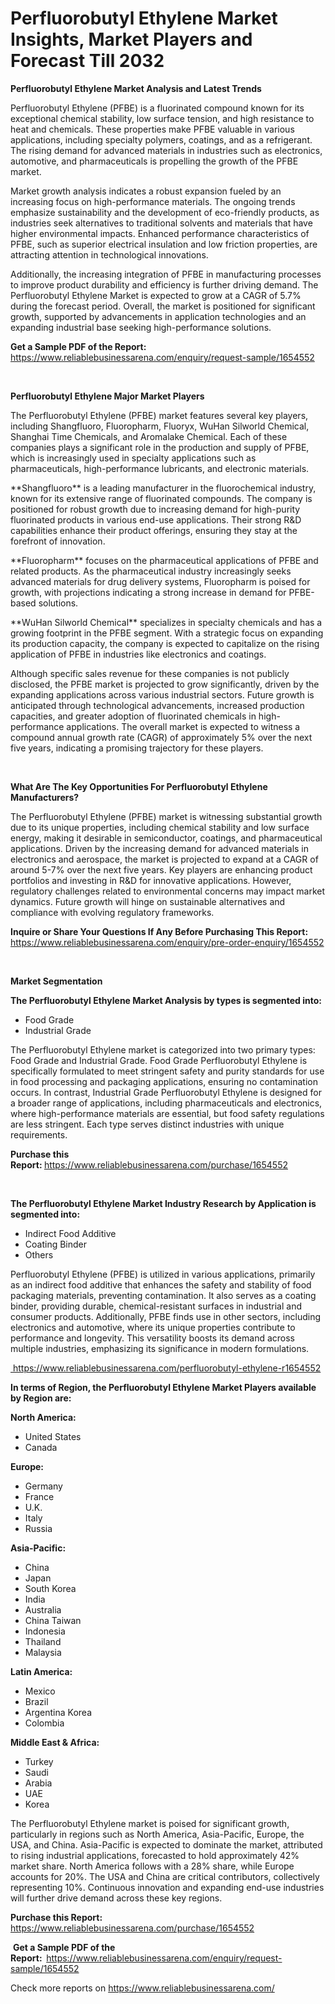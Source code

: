 <p><h1>Perfluorobutyl Ethylene Market Insights, Market Players and Forecast Till 2032</h1></p><p><strong>Perfluorobutyl Ethylene Market Analysis and Latest Trends</strong></p>
<p><p>Perfluorobutyl Ethylene (PFBE) is a fluorinated compound known for its exceptional chemical stability, low surface tension, and high resistance to heat and chemicals. These properties make PFBE valuable in various applications, including specialty polymers, coatings, and as a refrigerant. The rising demand for advanced materials in industries such as electronics, automotive, and pharmaceuticals is propelling the growth of the PFBE market.</p><p>Market growth analysis indicates a robust expansion fueled by an increasing focus on high-performance materials. The ongoing trends emphasize sustainability and the development of eco-friendly products, as industries seek alternatives to traditional solvents and materials that have higher environmental impacts. Enhanced performance characteristics of PFBE, such as superior electrical insulation and low friction properties, are attracting attention in technological innovations.</p><p>Additionally, the increasing integration of PFBE in manufacturing processes to improve product durability and efficiency is further driving demand. The Perfluorobutyl Ethylene Market is expected to grow at a CAGR of 5.7% during the forecast period. Overall, the market is positioned for significant growth, supported by advancements in application technologies and an expanding industrial base seeking high-performance solutions.</p></p>
<p><strong>Get a Sample PDF of the Report:&nbsp;</strong> <a href="https://www.reliablebusinessarena.com/enquiry/request-sample/1654552?utm_campaign=1995&utm_medium=2&utm_source=Github&utm_content=ia&utm_term=31012025&utm_id=perfluorobutyl-ethylene">https://www.reliablebusinessarena.com/enquiry/request-sample/1654552</a></p>
<p>&nbsp;</p>
<p><strong>Perfluorobutyl Ethylene Major Market Players</strong></p>
<p><p>The Perfluorobutyl Ethylene (PFBE) market features several key players, including Shangfluoro, Fluoropharm, Fluoryx, WuHan Silworld Chemical, Shanghai Time Chemicals, and Aromalake Chemical. Each of these companies plays a significant role in the production and supply of PFBE, which is increasingly used in specialty applications such as pharmaceuticals, high-performance lubricants, and electronic materials.</p><p>**Shangfluoro** is a leading manufacturer in the fluorochemical industry, known for its extensive range of fluorinated compounds. The company is positioned for robust growth due to increasing demand for high-purity fluorinated products in various end-use applications. Their strong R&D capabilities enhance their product offerings, ensuring they stay at the forefront of innovation.</p><p>**Fluoropharm** focuses on the pharmaceutical applications of PFBE and related products. As the pharmaceutical industry increasingly seeks advanced materials for drug delivery systems, Fluoropharm is poised for growth, with projections indicating a strong increase in demand for PFBE-based solutions.</p><p>**WuHan Silworld Chemical** specializes in specialty chemicals and has a growing footprint in the PFBE segment. With a strategic focus on expanding its production capacity, the company is expected to capitalize on the rising application of PFBE in industries like electronics and coatings.</p><p>Although specific sales revenue for these companies is not publicly disclosed, the PFBE market is projected to grow significantly, driven by the expanding applications across various industrial sectors. Future growth is anticipated through technological advancements, increased production capacities, and greater adoption of fluorinated chemicals in high-performance applications. The overall market is expected to witness a compound annual growth rate (CAGR) of approximately 5% over the next five years, indicating a promising trajectory for these players.</p></p>
<p>&nbsp;</p>
<p><strong>What Are The Key Opportunities For Perfluorobutyl Ethylene Manufacturers?</strong></p>
<p><p>The Perfluorobutyl Ethylene (PFBE) market is witnessing substantial growth due to its unique properties, including chemical stability and low surface energy, making it desirable in semiconductor, coatings, and pharmaceutical applications. Driven by the increasing demand for advanced materials in electronics and aerospace, the market is projected to expand at a CAGR of around 5-7% over the next five years. Key players are enhancing product portfolios and investing in R&D for innovative applications. However, regulatory challenges related to environmental concerns may impact market dynamics. Future growth will hinge on sustainable alternatives and compliance with evolving regulatory frameworks.</p></p>
<p><strong>Inquire or Share Your Questions If Any Before Purchasing This Report:</strong> <a href="https://www.reliablebusinessarena.com/enquiry/pre-order-enquiry/1654552?utm_campaign=1995&utm_medium=2&utm_source=Github&utm_content=ia&utm_term=31012025&utm_id=perfluorobutyl-ethylene">https://www.reliablebusinessarena.com/enquiry/pre-order-enquiry/1654552</a></p>
<p>&nbsp;</p>
<p><strong>Market Segmentation</strong></p>
<p><strong>The Perfluorobutyl Ethylene Market Analysis by types is segmented into:</strong></p>
<p><ul><li>Food Grade</li><li>Industrial Grade</li></ul></p>
<p><p>The Perfluorobutyl Ethylene market is categorized into two primary types: Food Grade and Industrial Grade. Food Grade Perfluorobutyl Ethylene is specifically formulated to meet stringent safety and purity standards for use in food processing and packaging applications, ensuring no contamination occurs. In contrast, Industrial Grade Perfluorobutyl Ethylene is designed for a broader range of applications, including pharmaceuticals and electronics, where high-performance materials are essential, but food safety regulations are less stringent. Each type serves distinct industries with unique requirements.</p></p>
<p><strong>Purchase this Report:&nbsp;</strong><a href="https://www.reliablebusinessarena.com/purchase/1654552?utm_campaign=1995&utm_medium=2&utm_source=Github&utm_content=ia&utm_term=31012025&utm_id=perfluorobutyl-ethylene">https://www.reliablebusinessarena.com/purchase/1654552</a></p>
<p>&nbsp;</p>
<p><strong>The Perfluorobutyl Ethylene Market Industry Research by Application is segmented into:</strong></p>
<p><ul><li>Indirect Food Additive</li><li>Coating Binder</li><li>Others</li></ul></p>
<p><p>Perfluorobutyl Ethylene (PFBE) is utilized in various applications, primarily as an indirect food additive that enhances the safety and stability of food packaging materials, preventing contamination. It also serves as a coating binder, providing durable, chemical-resistant surfaces in industrial and consumer products. Additionally, PFBE finds use in other sectors, including electronics and automotive, where its unique properties contribute to performance and longevity. This versatility boosts its demand across multiple industries, emphasizing its significance in modern formulations.</p></p>
<p><a href="https://www.reliablebusinessarena.com/perfluorobutyl-ethylene-r1654552?utm_campaign=1995&utm_medium=2&utm_source=Github&utm_content=ia&utm_term=31012025&utm_id=perfluorobutyl-ethylene">&nbsp;https://www.reliablebusinessarena.com/perfluorobutyl-ethylene-r1654552</a></p>
<p><strong>In terms of Region, the Perfluorobutyl Ethylene Market Players available by Region are:</strong></p>
<p>
    <p> <strong> North America: </strong>
        <ul>
            <li>United States</li>
            <li>Canada</li>
        </ul>
        </p> 
    <p> <strong> Europe: </strong>
        <ul>
            <li>Germany</li>
            <li>France</li>
            <li>U.K.</li>
            <li>Italy</li>
            <li>Russia</li>
        </ul>
        </p> 
    <p> <strong> Asia-Pacific: </strong>
        <ul>
            <li>China</li>
            <li>Japan</li>
            <li>South Korea</li>
            <li>India</li>
            <li>Australia</li>
            <li>China Taiwan</li>
            <li>Indonesia</li>
            <li>Thailand</li>
            <li>Malaysia</li>
        </ul>
        </p> 
    <p> <strong> Latin America: </strong>
        <ul>
            <li>Mexico</li>
            <li>Brazil</li>
            <li>Argentina Korea</li>
            <li>Colombia</li>
        </ul>
        </p> 
    <p> <strong> Middle East & Africa: </strong>
        <ul>
            <li>Turkey</li>
            <li>Saudi</li>
            <li>Arabia</li>
            <li>UAE</li>
            <li>Korea</li>
        </ul>
    </p>
    </p>
<p><p>The Perfluorobutyl Ethylene market is poised for significant growth, particularly in regions such as North America, Asia-Pacific, Europe, the USA, and China. Asia-Pacific is expected to dominate the market, attributed to rising industrial applications, forecasted to hold approximately 42% market share. North America follows with a 28% share, while Europe accounts for 20%. The USA and China are critical contributors, collectively representing 10%. Continuous innovation and expanding end-use industries will further drive demand across these key regions.</p></p>
<p><strong>Purchase this Report: </strong><a href="https://www.reliablebusinessarena.com/purchase/1654552?utm_campaign=1995&utm_medium=2&utm_source=Github&utm_content=ia&utm_term=31012025&utm_id=perfluorobutyl-ethylene">https://www.reliablebusinessarena.com/purchase/1654552</a></p>
<p>&nbsp;<strong>Get a Sample PDF of the Report:&nbsp;&nbsp;</strong><a href="https://www.reliablebusinessarena.com/enquiry/request-sample/1654552?utm_campaign=1995&utm_medium=2&utm_source=Github&utm_content=ia&utm_term=31012025&utm_id=perfluorobutyl-ethylene">https://www.reliablebusinessarena.com/enquiry/request-sample/1654552</a></p>
<p><strong></strong></p>
<p>Check more reports on <a href="https://www.reliablebusinessarena.com/?utm_campaign=1995&utm_medium=2&utm_source=Github&utm_content=ia&utm_term=31012025&utm_id=perfluorobutyl-ethylene">https://www.reliablebusinessarena.com/</a></p>